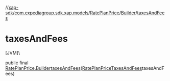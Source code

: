 //[xap-sdk](../../../../index.md)/[com.expediagroup.sdk.xap.models](../../index.md)/[RatePlanPrice](../index.md)/[Builder](index.md)/[taxesAndFees](taxes-and-fees.md)

# taxesAndFees

[JVM]\

public final [RatePlanPrice.Builder](index.md)[taxesAndFees](taxes-and-fees.md)([RatePlanPriceTaxesAndFees](../../-rate-plan-price-taxes-and-fees/index.md)taxesAndFees)
